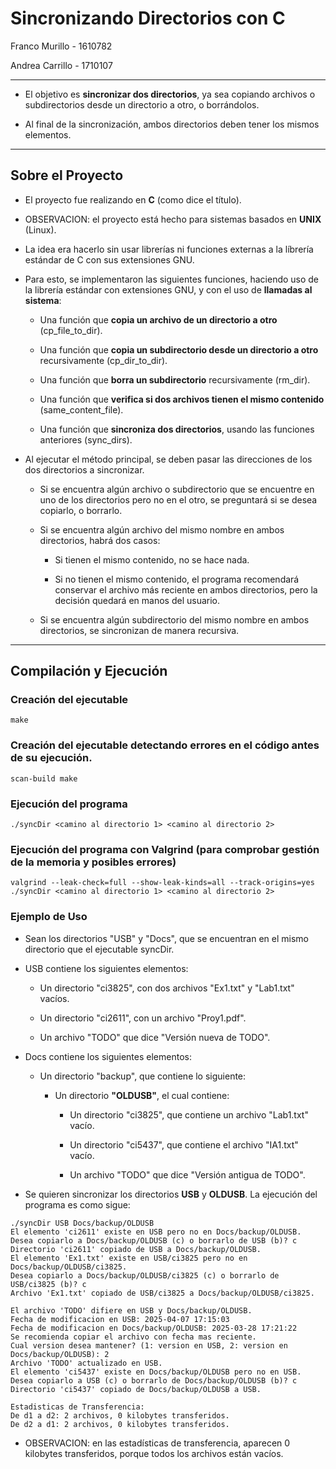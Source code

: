 # Sincronizando Directorios con C

Franco Murillo - 1610782  

Andrea Carrillo - 1710107

----------------------------------------------------------------------------------------------------------------------------

- El objetivo es __sincronizar dos directorios__, ya sea copiando archivos o subdirectorios desde un directorio a otro, o borrándolos.

- Al final de la sincronización, ambos directorios deben tener los mismos elementos.

----------------------------------------------------------------------------------------------------------------------------

## Sobre el Proyecto

- El proyecto fue realizando en __C__ (como dice el título).

- OBSERVACION: el proyecto está hecho para sistemas basados en __UNIX__ (Linux).

- La idea era hacerlo sin usar librerías ni funciones externas a la líbrería estándar de C con sus extensiones GNU.

- Para esto, se implementaron las siguientes funciones, haciendo uso de la librería estándar con extensiones GNU, y con el uso de __llamadas al sistema__:

    - Una función que __copia un archivo de un directorio a otro__ (cp_file_to_dir).

    - Una función que __copia un subdirectorio desde un directorio a otro__ recursivamente (cp_dir_to_dir).

    - Una función que __borra un subdirectorio__ recursivamente (rm_dir).

    - Una función que __verifica si dos archivos tienen el mismo contenido__ (same_content_file).

    - Una función que __sincroniza dos directorios__, usando las funciones anteriores (sync_dirs).

- Al ejecutar el método principal, se deben pasar las direcciones de los dos directorios a sincronizar.

    - Si se encuentra algún archivo o subdirectorio que se encuentre en uno de los directorios pero no en el otro, se preguntará si se desea copiarlo, o borrarlo.

    - Si se encuentra algún archivo del mismo nombre en ambos directorios, habrá dos casos:

        - Si tienen el mismo contenido, no se hace nada.

        - Si no tienen el mismo contenido, el programa recomendará conservar el archivo más reciente en ambos directorios, pero la decisión quedará en manos del usuario.

    - Si se encuentra algún subdirectorio del mismo nombre en ambos directorios, se sincronizan de manera recursiva. 

----------------------------------------------------------------------------------------------------------------------------

## Compilación y Ejecución

### Creación del ejecutable

```
make 
```

### Creación del ejecutable detectando errores en el código antes de su ejecución.

```
scan-build make
```

### Ejecución del programa

```
./syncDir <camino al directorio 1> <camino al directorio 2>
```

### Ejecución del programa con Valgrind (para comprobar gestión de la memoria y posibles errores)

```
valgrind --leak-check=full --show-leak-kinds=all --track-origins=yes  ./syncDir <camino al directorio 1> <camino al directorio 2>
```

### Ejemplo de Uso

- Sean los directorios "USB" y "Docs", que se encuentran en el mismo directorio que el ejecutable syncDir.

- USB contiene los siguientes elementos:

    - Un directorio "ci3825", con dos archivos "Ex1.txt" y "Lab1.txt" vacíos.

    - Un directorio "ci2611", con un archivo "Proy1.pdf".

    - Un archivo "TODO" que dice "Versión nueva de TODO".

- Docs contiene los siguientes elementos:

    - Un directorio "backup", que contiene lo siguiente:
        
        - Un directorio __"OLDUSB"__, el cual contiene:

            - Un directorio "ci3825", que contiene un archivo "Lab1.txt" vacío.

            - Un directorio "ci5437", que contiene el archivo "IA1.txt" vacío.

            - Un archivo "TODO" que dice "Versión antigua de TODO".

- Se quieren sincronizar los directorios __USB__ y __OLDUSB__. La ejecución del programa es como sigue:

```
./syncDir USB Docs/backup/OLDUSB
El elemento 'ci2611' existe en USB pero no en Docs/backup/OLDUSB.
Desea copiarlo a Docs/backup/OLDUSB (c) o borrarlo de USB (b)? c
Directorio 'ci2611' copiado de USB a Docs/backup/OLDUSB.
El elemento 'Ex1.txt' existe en USB/ci3825 pero no en Docs/backup/OLDUSB/ci3825.
Desea copiarlo a Docs/backup/OLDUSB/ci3825 (c) o borrarlo de USB/ci3825 (b)? c
Archivo 'Ex1.txt' copiado de USB/ci3825 a Docs/backup/OLDUSB/ci3825.

El archivo 'TODO' difiere en USB y Docs/backup/OLDUSB.
Fecha de modificacion en USB: 2025-04-07 17:15:03
Fecha de modificacion en Docs/backup/OLDUSB: 2025-03-28 17:21:22
Se recomienda copiar el archivo con fecha mas reciente.
Cual version desea mantener? (1: version en USB, 2: version en Docs/backup/OLDUSB): 2
Archivo 'TODO' actualizado en USB.
El elemento 'ci5437' existe en Docs/backup/OLDUSB pero no en USB.
Desea copiarlo a USB (c) o borrarlo de Docs/backup/OLDUSB (b)? c
Directorio 'ci5437' copiado de Docs/backup/OLDUSB a USB.

Estadisticas de Transferencia:
De d1 a d2: 2 archivos, 0 kilobytes transferidos.
De d2 a d1: 2 archivos, 0 kilobytes transferidos.
```

- OBSERVACION: en las estadísticas de transferencia, aparecen 0 kilobytes transferidos, porque todos los archivos están vacíos.